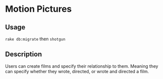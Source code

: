 # Motion Pictures

## Usage
  `rake db:migrate` then `shotgun`

## Description
  Users can create films and specify their relationship to them.
  Meaning they can specify whether they wrote, directed, or wrote and directed a film.
